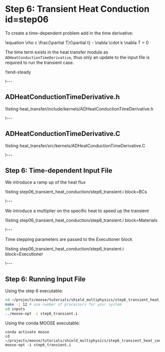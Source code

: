 # Step 6: Transient Heat Conduction id=step06

To create a time-dependent problem add in the time derivative:

!equation
\rho c \frac{\partial T}{\partial t} - \nabla \cdot k \nabla T = 0

The time term exists in the heat transfer module as `ADHeatConductionTimeDerivative`, thus
only an update to the input file is required to run the transient case.

!!end-steady

!---

## ADHeatConductionTimeDerivative.h

!listing heat_transfer/include/kernels/ADHeatConductionTimeDerivative.h

!---

## ADHeatConductionTimeDerivative.C

!listing heat_transfer/src/kernels/ADHeatConductionTimeDerivative.C

!---

## Step 6: Time-dependent Input File

We introduce a ramp up of the heat flux

!listing step06_transient_heat_conduction/step6_transient.i block=BCs

!---

We introduce a multiplier on the specific heat to speed up the transient

!listing step06_transient_heat_conduction/step6_transient.i block=Materials

!---

Time stepping parameters are passed to the Executioner block

!listing step06_transient_heat_conduction/step6_transient.i block=Executioner

!---

## Step 6: Running Input File

Using the step 6 executable:

```bash
cd ~/projects/moose/tutorials/shield_multiphysics/step6_transient_heat_conduction
make -j 12 # use number of processors for your system
cd inputs
../moose-opt -i step6_transient.i
```

Using the conda MOOSE executable:

```
conda activate moose
cd ~/projects/moose/tutorials/shield_multiphysics/step6_transient_heat_conduction/inputs
moose-opt -i step6_transient.i
```
